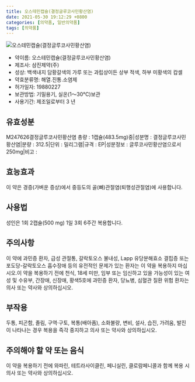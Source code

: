 ```yaml
---
title: 오스테민캡슐(결정글루코사민황산염)
date: 2021-05-30 19:12:29 +0800
categories: [의약품, 일반의약품]
tags: [의약품]
---
```

![오스테민캡슐(결정글루코사민황산염)](https://nedrug.mfds.go.kr/pbp/cmn/itemImageDownload/151317992996500148)

- 약이름: 오스테민캡슐(결정글루코사민황산염)
- 제조사: 삼진제약(주)
- 성상: 백색내지 담황갈색의 가루 또는 과립상이든 상부 적색, 하부 미황색의 캅셀
- 약효분류명: 해열.진통.소염제
- 허가일자: 19880227
- 보관방법: 기밀용기, 실온(1～30℃)보관
- 사용기간: 제조일로부터 3 년
## 유효성분
M247626결정글루코사민황산염
총량 : 1캡슐(483.5mg)중|성분명 : 결정글루코사민황산염|분량 : 312.5|단위 : 밀리그램|규격 : EP|성분정보 : 글루코사민황산염으로서 250mg|비고 :
## 효능효과
이 약은 경증(가벼운 증상)에서 중등도의 골(뼈)관절염(퇴행성관절염)에 사용합니다.
## 사용법
성인은 1회 2캡슐(500 mg) 1일 3회 6주간 복용합니다.
## 주의사항
이 약에 과민증 환자, 급성 관절통, 갈락토오스 불내성, Lapp 유당분해효소 결핍증 또는 포도당-갈락토오스 흡수장애 등의 유전적인 문제가 있는 환자는 이 약을 복용하지 마십시오.이 약을 복용하기 전에 천식, 18세 미만, 임부 또는 임신하고 있을 가능성이 있는 여성 및 수유부, 간장애, 신장애, 황색5호에 과민증 환자, 당뇨병, 심혈관 질환 위험 환자는 의사 또는 약사와 상의하십시오.
## 부작용
두통, 피곤함, 졸림, 구역·구토, 복통(배아픔), 소화불량, 변비, 설사, 습진, 가려움, 발진이 나타나는 경우 복용을 즉각 중지하고 의사 또는 약사와 상의하십시오.
## 주의해야 할 약 또는 음식
이 약을 복용하기 전에 와파린, 테트라사이클린, 페니실린, 클로람페니콜과 함께 복용 시 의사 또는 약사와 상의하십시오.
